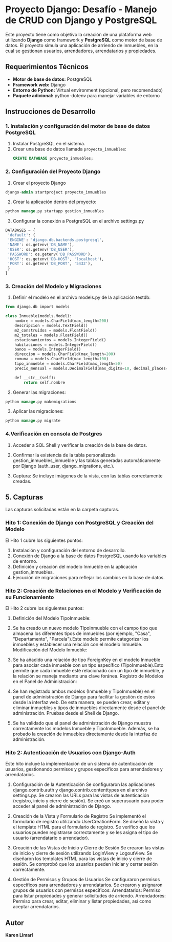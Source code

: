 # Proyecto Django: Desafío - Manejo de CRUD con Django y PostgreSQL

Este proyecto tiene como objetivo la creación de una plataforma web utilizando **Django** como framework y **PostgreSQL** como motor de base de datos. El proyecto simula una aplicación de arriendo de inmuebles, en la cual se gestionan usuarios, arrendadores, arrendatarios y propiedades.

## Requerimientos Técnicos

- **Motor de base de datos:** PostgreSQL
- **Framework web:** Django
- **Entorno de Python:** Virtual environment (opcional, pero recomendado)
- **Paquete adicional:** python-dotenv para manejar variables de entorno

## Instrucciones de Desarrollo

### 1. Instalación y configuración del motor de base de datos PostgreSQL

1. Instalar PostgreSQL en el sistema.
2. Crear una base de datos llamada `proyecto_inmuebles`:
   ```sql
   CREATE DATABASE proyecto_inmuebles;
   ```

### 2. Configuración del Proyecto Django

1. Crear el proyecto Django
```sql
django-admin startproject proyecto_inmuebles
```
2. Crear la aplicación dentro del proyecto:
```sql
python manage.py startapp gestion_inmuebles
```
3. Configurar la conexión a PostgreSQL en el archivo settings.py
```sql
DATABASES = {
 'default': {
 'ENGINE': 'django.db.backends.postgresql',
 'NAME': os.getenv('DB_NAME'),
 'USER': os.getenv('DB_USER'),
 'PASSWORD': os.getenv('DB_PASSWORD'),
 'HOST': os.getenv('DB-HOST', 'localhost'),
 'PORT': os.getenv('DB_PORT', '5432'),
 }
}

```
### 3. Creación del Modelo y Migraciones

1. Definir el modelo en el archivo models.py de la aplicación testdb:
```sql
from django.db import models

class Inmueble(models.Model):
    nombre = models.CharField(max_length=200)
    descripcion = models.TextField()
    m2_construidos = models.FloatField()
    m2_totales = models.FloatField()
    estacionamientos = models.IntegerField()
    habitaciones = models.IntegerField()
    banos = models.IntegerField()
    direccion = models.CharField(max_length=200)
    comuna = models.CharField(max_length=100)
    tipo_inmueble = models.CharField(max_length=50)
    precio_mensual = models.DecimalField(max_digits=10, decimal_places=2)

    def __str__(self):
        return self.nombre
```
2. Generar las migraciones:

```sql
python manage.py makemigrations
```

3. Aplicar las migraciones:

```sql
python manage.py migrate
```

### 4.Verificación en consola de Postgres

1. Acceder a SQL Shell y verificar la creación de la base de datos.

2. Confirmar la existencia de la tabla personalizada gestion_inmuebles_inmueble y las tablas generadas automáticamente por Django (auth_user, django_migrations, etc.).

3. Captura: Se incluye imágenes de la vista, con las tablas correctamente creadas.

## 5. Capturas  

Las capturas solicitadas están en la carpeta capturas.

### Hito 1: Conexión de Django con PostgreSQL y Creación del Modelo
El Hito 1 cubre los siguientes puntos:

1. Instalación y configuración del entorno de desarrollo.
2. Conexión de Django a la base de datos PostgreSQL usando las variables de entorno.
3. Definición y creación del modelo Inmueble en la aplicación gestion_inmuebles.
4. Ejecución de migraciones para reflejar los cambios en la base de datos.

### Hito 2: Creación de Relaciones en el Modelo y Verificación de su Funcionamiento
El Hito 2 cubre los siguientes puntos:

1. Definición del Modelo TipoInmueble:

2. Se ha creado un nuevo modelo TipoInmueble con el campo tipo que almacena los diferentes tipos de inmuebles (por ejemplo, "Casa", "Departamento", "Parcela").Este modelo permite categorizar los inmuebles y establecer una relación con el modelo Inmueble.
Modificación del Modelo Inmueble:

3. Se ha añadido una relación de tipo ForeignKey en el modelo Inmueble para asociar cada inmueble con un tipo específico (TipoInmueble).Esto permite que cada inmueble esté relacionado con un tipo de inmueble, y la relación se maneja mediante una clave foránea.
Registro de Modelos en el Panel de Administración:

4. Se han registrado ambos modelos (Inmueble y TipoInmueble) en el panel de administración de Django para facilitar la gestión de estos desde la interfaz web. De esta manera, se pueden crear, editar y eliminar inmuebles y tipos de inmuebles directamente desde el panel de administración.
Pruebas desde el Shell de Django.

5. Se ha validado que el panel de administración de Django muestra correctamente los modelos Inmueble y TipoInmueble.
Además, se ha probado la creación de inmuebles directamente desde la interfaz de administración.

### Hito 2: Autenticación de Usuarios con Django-Auth
Este hito incluye la implementación de un sistema de autenticación de usuarios, gestionando permisos y grupos específicos para arrendadores y arrendatarios.

1. Configuración de la Autenticación
Se configuraron las aplicaciones django.contrib.auth y django.contrib.contenttypes en el archivo settings.py.
Se crearon las URLs para las vistas de autenticación (registro, inicio y cierre de sesión).
Se creó un superusuario para poder acceder al panel de administración de Django.

2. Creación de la Vista y Formulario de Registro
Se implementó el formulario de registro utilizando UserCreationForm.
Se diseñó la vista y el template HTML para el formulario de registro.
Se verificó que los usuarios pueden registrarse correctamente y se les asigna el tipo de usuario (arrendatario o arrendador).

3. Creación de las Vistas de Inicio y Cierre de Sesión
Se crearon las vistas de inicio y cierre de sesión utilizando LoginView y LogoutView.
Se diseñaron los templates HTML para las vistas de inicio y cierre de sesión.
Se comprobó que los usuarios pueden iniciar y cerrar sesión correctamente.

4. Gestión de Permisos y Grupos de Usuarios
Se configuraron permisos específicos para arrendadores y arrendatarios.
Se crearon y asignaron grupos de usuarios con permisos específicos:
Arrendatarios: Permiso para listar propiedades y generar solicitudes de arriendo.
Arrendadores: Permiso para crear, editar, eliminar y listar propiedades, así como aceptar arrendatarios.

## Autor  
**Karen Limarí**
